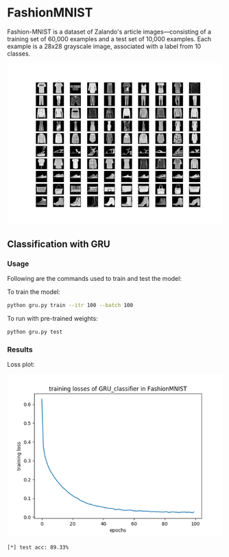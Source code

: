 # FashionMNIST
Fashion-MNIST is a dataset of Zalando's article images—consisting of a training set of 60,000 examples and a test set of 10,000 examples. Each example is a 28x28 grayscale image, associated with a label from 10 classes. 
<p align="center">
  <img src="/assets/fashion_mnist_data.png">
</p>

## Classification with GRU
### Usage
Following are the commands used to train and test the model:

To train the model:
```bash
python gru.py train --itr 100 --batch 100
```

To run with pre-trained weights:
```bash
python gru.py test 
```
### Results
Loss plot:
<p align="center">
  <img src="/assets/fashion_mnist_gru_loss.png">
</p>

```bash
[*] test acc: 89.33%
```
